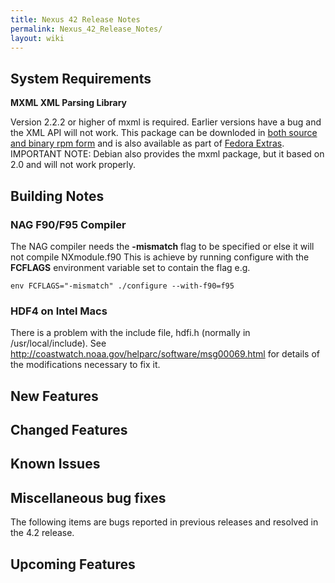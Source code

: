 ```yaml
---
title: Nexus 42 Release Notes
permalink: Nexus_42_Release_Notes/
layout: wiki
---
```


System Requirements
-------------------

**MXML XML Parsing Library**

Version 2.2.2 or higher of mxml is required. Earlier versions have a bug
and the XML API will not work. This package can be downloded in [both
source and binary rpm
form](http://www.easysw.com/~mike/mxml/software.php) and is also
available as part of [Fedora
Extras](http://fedoraproject.org/wiki/Extras/UsingExtras). IMPORTANT
NOTE: Debian also provides the mxml package, but it based on 2.0 and
will not work properly.

Building Notes
--------------

### NAG F90/F95 Compiler

The NAG compiler needs the **-mismatch** flag to be specified or else it
will not compile NXmodule.f90 This is achieve by running configure with
the **FCFLAGS** environment variable set to contain the flag e.g.

    env FCFLAGS="-mismatch" ./configure --with-f90=f95

### HDF4 on Intel Macs

There is a problem with the include file, hdfi.h (normally in
/usr/local/include). See
<http://coastwatch.noaa.gov/helparc/software/msg00069.html> for details
of the modifications necessary to fix it.

New Features
------------

Changed Features
----------------

Known Issues
------------

Miscellaneous bug fixes
-----------------------

The following items are bugs reported in previous releases and resolved
in the 4.2 release.

Upcoming Features
-----------------
